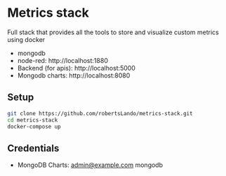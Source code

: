 # Metrics stack

Full stack that provides all the tools to store and visualize custom metrics using docker

- mongodb 
- node-red: http://localhost:1880
- Backend (for apis): http://localhost:5000
- Mongodb charts: http://localhost:8080

## Setup

```bash
git clone https://github.com/robertsLando/metrics-stack.git
cd metrics-stack
docker-compose up
```

## Credentials

- MongoDB Charts: admin@example.com mongodb
